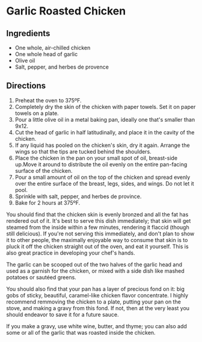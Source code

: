 # Garlic Roasted Chicken

## Ingredients

* One whole, air-chilled chicken
* One whole head of garlic
* Olive oil
* Salt, pepper, and herbes de provence

## Directions

1. Preheat the oven to 375ºF.
2. Completely dry the skin of the chicken with paper towels. Set it on paper towels on a plate.
3. Pour a little olive oil in a metal baking pan, ideally one that's smaller than 9x12.
4. Cut the head of garlic in half latitudinally, and place it in the cavity of the chicken.
5. If any liquid has pooled on the chicken's skin, dry it again. Arrange the wings so that the tips are tucked behind the shoulders.
6. Place the chicken in the pan on your small spot of oil, breast-side up.Move it around to distribute the oil evenly on the entire pan-facing surface of the chicken.
7. Pour a small amount of oil on the top of the chicken and spread evenly over the entire surface of the breast, legs, sides, and wings. Do not let it pool.
8. Sprinkle with salt, pepper, and herbes de province.
9. Bake for 2 hours at 375ºF.

You should find that the chicken skin is evenly bronzed and all the fat has rendered out of it. It's best to serve this dish immediately; that skin will get steamed from the inside within a few minutes, rendering it flaccid (though still delicious). If you're not serving this immediately, and don't plan to show it to other people, the maximally enjoyable way to consume that skin is to pluck it off the chicken straight out of the oven, and eat it yourself. This is also great practice in developing your chef's hands.

The garlic can be scooped out of the two halves of the garlic head and used as a garnish for the chicken, or mixed with a side dish like mashed potatoes or sautéed greens.

You should also find that your pan has a layer of precious fond on it: big gobs of sticky, beautiful, caramel-like chicken flavor concentrate. I highly recommend remmoving the chicken to a plate, putting your pan on the stove, and making a gravy from this fond. If not, then at the very least you should endeavor to save it for a future sauce.

If you make a gravy, use white wine, butter, and thyme; you can also add some or all of the garlic that was roasted inside the chicken.
